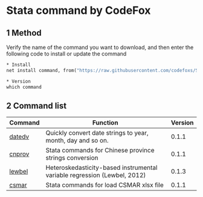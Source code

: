 # Stata command by CodeFox

## 1 Method

Verify the name of the command you want to download, and then enter the following code to install or update the command

```stata
* Install
net install command, from("https://raw.githubusercontent.com/codefoxs/Stata-personal/main/command/") replace

* Version
which command
```

## 2 Command list

| Command                                                      | Function                                                     | Version |
| ------------------------------------------------------------ | ------------------------------------------------------------ | ------- |
| [datedv](https://github.com/codefoxs/Stata-personal/tree/main/datedv) | Quickly convert date strings to year, month, day and so on.  | 0.1.1   |
| [cnprov](https://github.com/codefoxs/Stata-personal/tree/main/cnprov) | Stata commands for Chinese province strings conversion       | 0.1.1   |
| [lewbel](https://github.com/codefoxs/Stata-personal/tree/main/lewbel) | Heteroskedasticity-based instrumental variable regression (Lewbel, 2012) | 0.1.3   |
| [csmar](https://github.com/codefoxs/Stata-personal/tree/main/csmar) | Stata commands for load CSMAR xlsx file                      | 0.1.1   |

